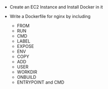 - Create an EC2 Instance and Install Docker in it

- Write a Dockerfile for nginx by including
    - FROM
    - RUN
    - CMD
    - LABEL
    - EXPOSE
    - ENV
    - COPY
    - ADD
    - USER
    - WORKDIR
    - ONBUILD
    - ENTRYPOINT and CMD